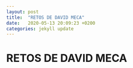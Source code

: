 ```yaml
---
layout: post
title:  "RETOS DE DAVID MECA"
date:   2020-05-13 20:09:23 +0200
categories: jekyll update
---
```


# RETOS DE DAVID MECA
